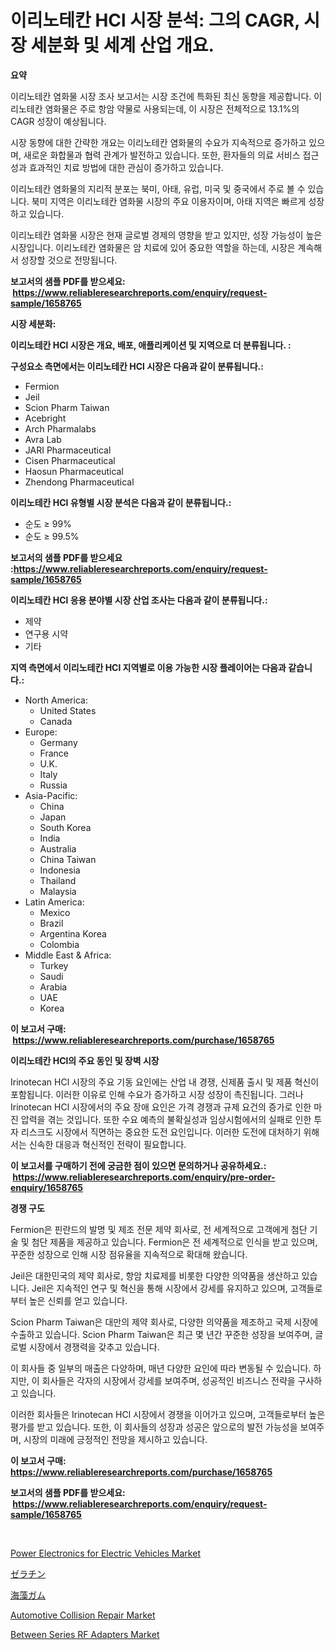 <p><h1>이리노테칸 HCl 시장 분석: 그의 CAGR, 시장 세분화 및 세계 산업 개요.</h1></p><p><strong>요약</strong></p>
<p><p>이리노테칸 염화물 시장 조사 보고서는 시장 조건에 특화된 최신 동향을 제공합니다. 이리노테칸 염화물은 주로 항암 약물로 사용되는데, 이 시장은 전체적으로 13.1%의 CAGR 성장이 예상됩니다.</p><p>시장 동향에 대한 간략한 개요는 이리노테칸 염화물의 수요가 지속적으로 증가하고 있으며, 새로운 화합물과 협력 관계가 발전하고 있습니다. 또한, 환자들의 의료 서비스 접근성과 효과적인 치료 방법에 대한 관심이 증가하고 있습니다.</p><p>이리노테칸 염화물의 지리적 분포는 북미, 아태, 유럽, 미국 및 중국에서 주로 볼 수 있습니다. 북미 지역은 이리노테칸 염화물 시장의 주요 이용자이며, 아태 지역은 빠르게 성장하고 있습니다.</p><p>이리노테칸 염화물 시장은 현재 글로벌 경제의 영향을 받고 있지만, 성장 가능성이 높은 시장입니다. 이리노테칸 염화물은 암 치료에 있어 중요한 역할을 하는데, 시장은 계속해서 성장할 것으로 전망됩니다.</p></p>
<p><strong>보고서의 샘플 PDF를 받으세요: &nbsp;<a href="https://www.reliableresearchreports.com/enquiry/request-sample/1658765">https://www.reliableresearchreports.com/enquiry/request-sample/1658765</a></strong></p>
<p><strong>시장 세분화:</strong></p>
<p><strong> 이리노테칸 HCl 시장은 개요, 배포, 애플리케이션 및 지역으로 더 분류됩니다. :</strong></p>
<p><strong>구성요소 측면에서는 이리노테칸 HCl 시장은 다음과 같이 분류됩니다.:</strong></p>
<p><ul><li>Fermion</li><li>Jeil</li><li>Scion Pharm Taiwan</li><li>Acebright</li><li>Arch Pharmalabs</li><li>Avra Lab</li><li>JARI Pharmaceutical</li><li>Cisen Pharmaceutical</li><li>Haosun Pharmaceutical</li><li>Zhendong Pharmaceutical</li></ul></p>
<p><strong> 이리노테칸 HCl 유형별 시장 분석은 다음과 같이 분류됩니다.:</strong></p>
<p><ul><li>순도 ≥ 99%</li><li>순도 ≥ 99.5%</li></ul></p>
<p><strong>보고서의 샘플 PDF를 받으세요 :<a href="https://www.reliableresearchreports.com/enquiry/request-sample/1658765">https://www.reliableresearchreports.com/enquiry/request-sample/1658765</a></strong></p>
<p><strong> 이리노테칸 HCl 응용 분야별 시장 산업 조사는 다음과 같이 분류됩니다.:</strong></p>
<p><ul><li>제약</li><li>연구용 시약</li><li>기타</li></ul></p>
<p><strong>지역 측면에서 이리노테칸 HCl 지역별로 이용 가능한 시장 플레이어는 다음과 같습니다.:</strong></p>
<p><ul>
    <li>
        North America:
        <ul>
            <li>United States</li>
            <li>Canada</li>
        </ul>
    </li>
    <li>
        Europe:
        <ul>
            <li>Germany</li>
            <li>France</li>
            <li>U.K.</li>
            <li>Italy</li>
            <li>Russia</li>
        </ul>
    </li>
    <li>
        Asia-Pacific:
        <ul>
            <li>China</li>
            <li>Japan</li>
            <li>South Korea</li>
            <li>India</li>
            <li>Australia</li>
            <li>China Taiwan</li>
            <li>Indonesia</li>
            <li>Thailand</li>
            <li>Malaysia</li>
        </ul>
    </li>
    <li>
        Latin America:
        <ul>
            <li>Mexico</li>
            <li>Brazil</li>
            <li>Argentina Korea</li>
            <li>Colombia</li>
        </ul>
    </li>
    <li>
        Middle East & Africa:
        <ul>
            <li>Turkey</li>
            <li>Saudi</li>
            <li>Arabia</li>
            <li>UAE</li>
            <li>Korea</li>
        </ul>
    </li>
    </ul></p>
<p><strong>이 보고서 구매: &nbsp;<a href="https://www.reliableresearchreports.com/purchase/1658765">https://www.reliableresearchreports.com/purchase/1658765</a></strong></p>
<p><strong>이리노테칸 HCl의 주요 동인 및 장벽 시장</strong></p>
<p><p>Irinotecan HCl 시장의 주요 기동 요인에는 산업 내 경쟁, 신제품 출시 및 제품 혁신이 포함됩니다. 이러한 이유로 인해 수요가 증가하고 시장 성장이 촉진됩니다. 그러나 Irinotecan HCl 시장에서의 주요 장애 요인은 가격 경쟁과 규제 요건의 증가로 인한 마진 압력을 겪는 것입니다. 또한 수요 예측의 불확실성과 임상시험에서의 실패로 인한 투자 리스크도 시장에서 직면하는 중요한 도전 요인입니다. 이러한 도전에 대처하기 위해서는 신속한 대응과 혁신적인 전략이 필요합니다.</p></p>
<p><strong>이 보고서를 구매하기 전에 궁금한 점이 있으면 문의하거나 공유하세요.: &nbsp;<a href="https://www.reliableresearchreports.com/enquiry/pre-order-enquiry/1658765">https://www.reliableresearchreports.com/enquiry/pre-order-enquiry/1658765</a></strong></p>
<p><strong>경쟁 구도</strong></p>
<p><p>Fermion은 핀란드의 발명 및 제조 전문 제약 회사로, 전 세계적으로 고객에게 첨단 기술 및 첨단 제품을 제공하고 있습니다. Fermion은 전 세계적으로 인식을 받고 있으며, 꾸준한 성장으로 인해 시장 점유율을 지속적으로 확대해 왔습니다.</p><p>Jeil은 대한민국의 제약 회사로, 항암 치료제를 비롯한 다양한 의약품을 생산하고 있습니다. Jeil은 지속적인 연구 및 혁신을 통해 시장에서 강세를 유지하고 있으며, 고객들로부터 높은 신뢰를 얻고 있습니다.</p><p>Scion Pharm Taiwan은 대만의 제약 회사로, 다양한 의약품을 제조하고 국제 시장에 수출하고 있습니다. Scion Pharm Taiwan은 최근 몇 년간 꾸준한 성장을 보여주며, 글로벌 시장에서 경쟁력을 갖추고 있습니다.</p><p>이 회사들 중 일부의 매출은 다양하며, 매년 다양한 요인에 따라 변동될 수 있습니다. 하지만, 이 회사들은 각자의 시장에서 강세를 보여주며, 성공적인 비즈니스 전략을 구사하고 있습니다.</p><p>이러한 회사들은 Irinotecan HCl 시장에서 경쟁을 이어가고 있으며, 고객들로부터 높은 평가를 받고 있습니다. 또한, 이 회사들의 성장과 성공은 앞으로의 발전 가능성을 보여주며, 시장의 미래에 긍정적인 전망을 제시하고 있습니다.</p></p>
<p><strong>이 보고서 구매: &nbsp; <a href="https://www.reliableresearchreports.com/purchase/1658765">https://www.reliableresearchreports.com/purchase/1658765</a></strong></p>
<p><strong>보고서의 샘플 PDF를 받으세요: &nbsp;<a href="https://www.reliableresearchreports.com/enquiry/request-sample/1658765">https://www.reliableresearchreports.com/enquiry/request-sample/1658765</a></strong><strong></strong></p>
<p>&nbsp;</p>
<p><p><a href="https://issuu.com/reportprime-2/docs/power-electronics-for-electric-vehicles-market-siz">Power Electronics for Electric Vehicles Market</a></p><p><a href="https://github.com/AaronVargas43/Market-Research-Report-List-1/blob/main/209083113563.md">ゼラチン</a></p><p><a href="https://github.com/CloydAbbott2023/Market-Research-Report-List-1/blob/main/843332913564.md">海藻ガム</a></p><p><a href="https://issuu.com/reportprime-2/docs/automotive-collision-repair-market-size-2030.pptx">Automotive Collision Repair Market</a></p><p><a href="https://github.com/gdfhhhj/Market-Research-Report-List-3/blob/main/between-series-rf-adapters-market.md">Between Series RF Adapters Market</a></p></p>